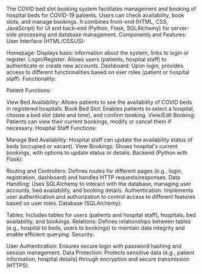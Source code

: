 The COVID bed slot booking system facilitates management and booking of hospital beds for COVID-19 patients. Users can check availability, book slots, and manage bookings. It combines front-end (HTML, CSS, JavaScript) for UI and back-end (Python, Flask, SQLAlchemy) for server-side processing and database management. Components and Features: User Interface (HTML/CSS/JS):

Homepage: Displays basic information about the system, links to login or register. Login/Register: Allows users (patients, hospital staff) to authenticate or create new accounts. Dashboard: Upon login, provides access to different functionalities based on user roles (patient or hospital staff). Functionality:

Patient Functions:

View Bed Availability: Allows patients to see the availability of COVID beds in registered hospitals. Book Bed Slot: Enables patients to select a hospital, choose a bed slot (date and time), and confirm booking. View/Edit Booking: Patients can view their current bookings, modify or cancel them if necessary. Hospital Staff Functions:

Manage Bed Availability: Hospital staff can update the availability status of beds (occupied or vacant). View Bookings: Shows hospital's current bookings, with options to update status or details. Backend (Python with Flask):

Routing and Controllers: Defines routes for different pages (e.g., login, registration, dashboard) and handles HTTP requests/responses. Data Handling: Uses SQLAlchemy to interact with the database, managing user accounts, bed availability, and booking details. Authentication: Implements user authentication and authorization to control access to different features based on user roles. Database (SQLAlchemy):

Tables: Includes tables for users (patients and hospital staff), hospitals, bed availability, and bookings. Relations: Defines relationships between tables (e.g., hospital to beds, users to bookings) to maintain data integrity and enable efficient querying. Security:

User Authentication: Ensures secure login with password hashing and session management. Data Protection: Protects sensitive data (e.g., patient information, hospital details) through encryption and secure transmission (HTTPS).
